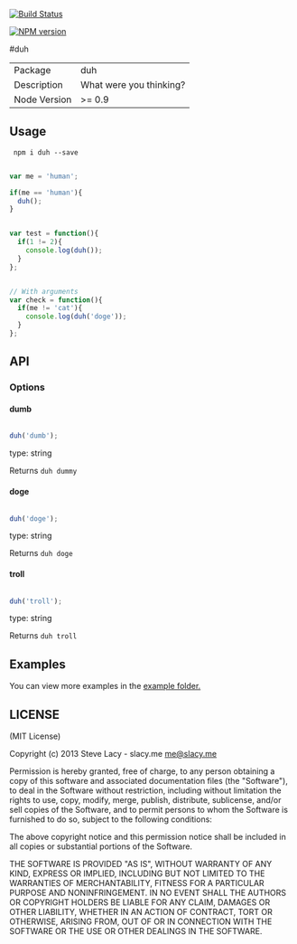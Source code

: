 [![Build Status](https://travis-ci.org/stevelacy/duh.png?branch=master)](https://travis-ci.org/stevelacy/duh)

[![NPM version](https://badge.fury.io/js/duh.png)](http://badge.fury.io/js/duh)

#duh

<table>
<tr> 
<td>Package</td><td>duh</td>
</tr>
<tr>
<td>Description</td>
<td>What were you thinking?</td>
</tr>
<tr>
<td>Node Version</td>
<td>>= 0.9</td>
</tr>
</table>

## Usage

` npm i duh --save`

```js

var me = 'human';

if(me == 'human'){
  duh();
}


var test = function(){
  if(1 != 2){
    console.log(duh());
  }
};


// With arguments
var check = function(){
  if(me != 'cat'){
    console.log(duh('doge'));
  }
};


```

## API

### Options

#### dumb
```js

duh('dumb');

```
type: string

Returns `duh dummy`

#### doge
```js

duh('doge');

```
type: string

Returns `duh doge`

#### troll
```js

duh('troll');

```
type: string

Returns `duh troll`




## Examples

You can view more examples in the [example folder.](https://github.com/stevelacy/duh/tree/master/examples)

## LICENSE

(MIT License)

Copyright (c) 2013 Steve Lacy - slacy.me <me@slacy.me>

Permission is hereby granted, free of charge, to any person obtaining
a copy of this software and associated documentation files (the
"Software"), to deal in the Software without restriction, including
without limitation the rights to use, copy, modify, merge, publish,
distribute, sublicense, and/or sell copies of the Software, and to
permit persons to whom the Software is furnished to do so, subject to
the following conditions:

The above copyright notice and this permission notice shall be
included in all copies or substantial portions of the Software.

THE SOFTWARE IS PROVIDED "AS IS", WITHOUT WARRANTY OF ANY KIND,
EXPRESS OR IMPLIED, INCLUDING BUT NOT LIMITED TO THE WARRANTIES OF
MERCHANTABILITY, FITNESS FOR A PARTICULAR PURPOSE AND
NONINFRINGEMENT. IN NO EVENT SHALL THE AUTHORS OR COPYRIGHT HOLDERS BE
LIABLE FOR ANY CLAIM, DAMAGES OR OTHER LIABILITY, WHETHER IN AN ACTION
OF CONTRACT, TORT OR OTHERWISE, ARISING FROM, OUT OF OR IN CONNECTION
WITH THE SOFTWARE OR THE USE OR OTHER DEALINGS IN THE SOFTWARE.
